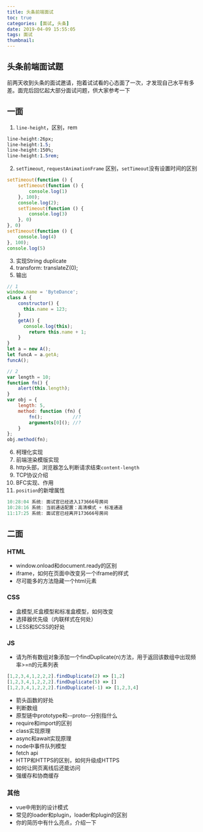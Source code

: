 ```yaml
---
title: 头条前端面试
toc: true
categories: [面试, 头条]
date: 2019-04-09 15:55:05
tags: 面试
thumbnail:
---
```


## 头条前端面试题
前两天收到头条的面试邀请，抱着试试看的心态面了一次，才发现自己水平有多差。面完后回忆起大部分面试问题，供大家参考一下

<!-- more -->
## 一面
1. `line-height`，区别，rem
```css
line-height:26px;
line-height:1.5;
line-height:150%;
line-height:1.5rem;
```

2. `setTimeout`, `requestAnimationFrame` 区别，`setTimeout`没有设置时间的区别
```js
setTimeout(function () {
    setTimeout(function () {
        console.log(1)
    }, 100);
    console.log(2);
    setTimeout(function () {
        console.log(3)
    }, 0)
}, 0)
setTimeout(function () {
    console.log(4)
}, 100);
console.log(5) 
```
3. 实现String duplicate
4. transform: translateZ(0);
5. 输出
```js
// 1
window.name = 'ByteDance';
class A {
    constructor() {
      this.name = 123;
    }
    getA() { 
      console.log(this);
        return this.name + 1; 
    }
}
let a = new A();
let funcA = a.getA;
funcA();

// 2
var length = 10;
function fn() {
    alert(this.length);
}
var obj = {
    length: 5,
    method: function (fn) {
        fn();           //?
        arguments[0](); //?
    }
};
obj.method(fn);
```
6. 柯理化实现
7. 前端渲染模版实现
8. http头部，浏览器怎么判断请求结束`content-length`
9. TCP协议介绍
10. BFC实现、作用
11. `position`的新增属性
```js
10:28:04 系统: 面试官已经进入173666号房间
10:28:16 系统: 当前通话配置：高清模式 + 标准通道
11:17:25 系统: 面试官已经离开173666号房间
```
## 二面

### HTML
* window.onload和document.ready的区别
* iframe，如何在页面中改变另一个iframe的样式
* 尽可能多的方法隐藏一个html元素

### CSS
* 盒模型,IE盒模型和标准盒模型，如何改变
* 选择器优先级（内联样式在何处）
* LESS和SCSS的好处

### JS
* 请为所有数组对象添加一个findDuplicate(n)方法，用于返回该数组中出现频率>=n的元素列表
```js
[1,2,3,4,1,2,2,2].findDuplicate(2) => [1,2]
[1,2,3,4,1,2,2,2].findDuplicate(5) => []
[1,2,3,4,1,2,2,2].findDuplicate(-1) => [1,2,3,4]
```

* 箭头函数的好处
* 判断数组
* 原型链中prototype和--proto--分别指什么
* require和import的区别
* class实现原理
* async和await实现原理
* node中事件队列模型
* fetch api
* HTTP和HTTPS的区别，如何升级成HTTPS
* 如何让网页离线后还能访问
* 强缓存和协商缓存

### 其他
* vue中用到的设计模式
* 常见的loader和plugin，loader和plugin的区别
* 你的简历中有什么亮点，介绍一下